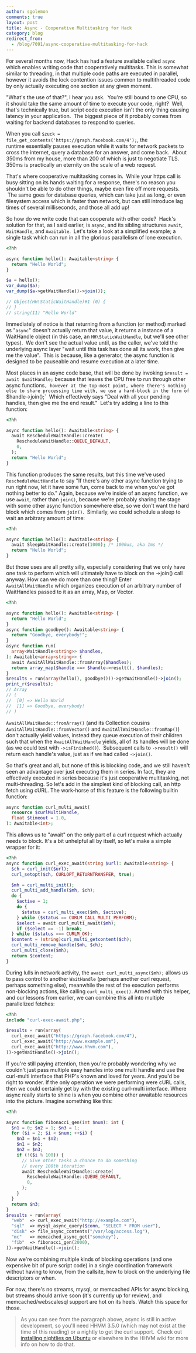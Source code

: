 ```yaml
---
author: sgolemon
comments: true
layout: post
title: Async - Cooperative Multitasking for Hack
category: blog
redirect_from:
  - /blog/7091/async-cooperative-multitasking-for-hack
---
```


For several months now, Hack has had a feature available called `async` which enables writing code that cooperatively multitasks. This is somewhat similar to threading, in that multiple code paths are executed in parallel, however it avoids the lock contention issues common to multithreaded code by only actually executing one section at any given moment.

<!--truncate-->

"What's the use of that?", I hear you ask.  You're still bound to one CPU, so it should take the same amount of time to execute your code, right?  Well, that's technically true, but script code execution isn't the only thing causing latency in your application.  The biggest piece of it probably comes from waiting for backend databases to respond to queries.

When you call `$zuck = file_get_contents('https://graph.facebook.com/4');`, the runtime essentially pauses execution while it waits for network packets to cross the internet, query a database for an answer, and come back.  About 350ms from my house, more than 200 of which is just to negotiate TLS. 350ms is practically an eternity on the scale of a web request.

That's where cooperative multitasking comes in.  While your https call is busy sitting on its hands waiting for a response, there's no reason you shouldn't be able to do other things, maybe even fire off more requests.  The same goes for database queries, which can take just as long, or even filesystem access which is faster than network, but can still introduce lag times of several milliseconds, and those all add up!

So how do we write code that can cooperate with other code?  Hack's solution for that, as I said earlier, is `async`, and its sibling structures `await`, `WaitHandle`, and `Awaitable`.  Let's take a look at a simplified example; a single task which can run in all the glorious parallelism of lone execution.


```php
<?hh

async function hello(): Awaitable<string> {
  return "Hello World";
}

$a = hello();
var_dump($a);
var_dump($a->getWaitHandle()->join());

// Object(HH\StaticWaitHandle)#1 (0) {
// }
// string(11) "Hello World"
```


Immediately of notice is that returning from a function (or method) marked as "`async`" doesn't actually return that value, it returns a instance of a WaitHandle object (in this case, an `HH\StaticWaitHandle`, but we'll see other types).  We don't see the actual value until, as the caller, we've told the underlying async layer "wait until this task has done all its work, then give me the value".  This is because, like a generator, the async function is designed to be pauseable and resume execution at a later time.

Most places in an async code base, that will be done by invoking `$result = await $waitHandle;` because that leaves the CPU free to run through other async functions`, however at the top-most point, where there's nothing else to share processing time with, we use a hard-block in the form of `$handle->join();`  Which effectively says "Deal with all your pending handles, then give me the end result."  Let's try adding a line to this function:


```php
<?hh

async function hello(): Awaitable<string> {
  await RescheduleWaitHandle::create(
    RescheduleWaitHandle::QUEUE_DEFAULT,
    0,
  );
  return "Hello World";
}
```


This function produces the same results, but this time we've used `RescheduleWaitHandle` to say "If there's any other async function trying to run right now, let it have some fun, come back to me when you've got nothing better to do." Again, because we're inside of an async function, we use `await`, rather than `join()`, because we're probably sharing the stage with some other async function somewhere else, so we don't want the hard block which comes from `join()`.  Similarly, we could schedule a sleep to wait an arbitrary amount of time:


```php
<?hh

async function hello(): Awaitable<string> {
  await SleepWaitHandle::create(1000); /* 1000us, aka 1ms */
  return "Hello World";
}
```


But those uses are all pretty silly, especially considering that we only have one task to perform which will ultimately have to block on the ->join() call anyway. How can we do more than one thing? Enter `AwaitAllWaitHandle` which organizes execution of an arbitrary number of WaitHandles passed to it as an array, Map, or Vector.

```php
<?hh

async function hello(): Awaitable<string> {
  return "Hello World";
}
async function goodbye(): Awaitable<string> {
  return "Goodbye, everybody!";
}
async function run(
  array<WaitHandle<string>> $handles,
): Awaitable<array<string>> {
  await AwaitAllWaitHandle::fromArray($handles);
  return array_map($handle ==> $handle->result(), $handles);
}
$results = run(array(hello(), goodbye()))->getWaitHandle()->join();
print_r($results);
// Array
// (
//  [0] => Hello World
//  [1] => Goodbye, everybody!
// )
```


`AwaitAllWaitHande::fromArray()` (and its Collection cousins `AwaitAllWaitHandle::fromVector()` and `AwaitAllWaitHandle::fromMap()`) don't actually yield values, instead they queue execution of their children such that when the `AwaitAllWaitHandle` yields, all of its handles will be done (as we could test with `->isFinished()`).  Subsequent calls to `->result()` will return each handle's value, just as if we had called `->join()`.

So that's great and all, but none of this is blocking code, and we still haven't seen an advantage over just executing them in series. In fact, they are effectively executed in series because it's just cooperative multitasking, not multi-threading. So let's add in the simplest kind of blocking call, an http fetch using cURL. The work-horse of this feature is the following builtin function:


```php
async function curl_multi_await(
  resource $curlMultiHandle,
  float $timeout = 1.0,
): Awaitable<int>;
```


This allows us to "await" on the only part of a curl request which actually needs to block. It's a bit unhelpful all by itself, so let's make a simple wrapper for it:


```php
<?hh
async function curl_exec_await(string $url): Awaitable<string> {
  $ch = curl_init($url);
  curl_setopt($ch, CURLOPT_RETURNTRANSFER, true);

  $mh = curl_multi_init();
  curl_multi_add_handle($mh, $ch);
  do {
    $active = 1;
    do {
      $status = curl_multi_exec($mh, $active);
    } while ($status == CURLM_CALL_MULTI_PERFORM);
    $select = await curl_multi_await($mh);
    if ($select == -1) break;
  } while ($status === CURLM_OK);
  $content = (string)curl_multi_getcontent($ch);
  curl_multi_remove_handle($mh, $ch);
  curl_multi_close($mh);
  return $content;
}
```


During lulls in network activity, the `await curl_multi_async($mh);` allows us to pass control to another `WaitHandle` (perhaps another curl request, perhaps something else), meanwhile the rest of the execution performs non-blocking actions, like calling `curl_multi_exec()`. Armed with this helper, and our lessons from earlier, we can combine this all into multiple parallelized fetches:


```php
<?hh
include "curl-exec-await.php";

$results = run(array(
  curl_exec_await("https://graph.facebook.com/4"),
  curl_exec_await("http://www.example.om"),
  curl_exec_await("http://www.hhvm.com"),
))->getWaitHandle()->join();
```


If you're still paying attention, then you're probably wondering why we couldn't just pass multiple easy handles into one multi handle and use the curl-multi interface that PHP's known and loved for years. And you'd be right to wonder. If the only operation we were performing were cURL calls, then we could certainly get by with the existing curl-multi interface. Where async really starts to shine is when you combine other awaitable resources into the picture. Imagine something like this:


```php
<?hh

async function fibonacci_gen(int $num): int {
  $n1 = 0; $n2 = 1; $n3 = 1;
  for ($i = 2; $i < $num; ++$i) {
    $n3 = $n1 + $n2;
    $n1 = $n2;
    $n2 = $n3;
    if (!($i % 100)) {
      // Give other tasks a chance to do something
      // every 100th iteration
      await RescheduleWaitHandle::create(
        RescheduleWaitHandle::QUEUE_DEFAULT,
        0,
      );
    }
  }
  return $n3;
}
$results = run(array(
  "web"  => curl_exec_await("http://example.com"),
  "sql"  => mysql_async_query($conn, "SELECT * FROM user"),
  "disk" => file_async_contents("/var/log/access.log"),
  "mc"   => memcached_async_get("somekey"),
  "fib"  => fibonacci_gen(2000),
))->getWaitHandle()->join();
```


Now we're combining multiple kinds of blocking operations (and one expensive bit of pure script code) in a single coordination framework without having to know, from the callsite, how to block on the underlying file descriptors or when.

For now, there's no streams, mysql, or memcached APIs for async blocking, but streams should arrive soon (it's currently up for review), and memcached/webscalesql support are hot on its heels. Watch this space for those.

> As you can see from the paragraph above, async is still in active development, so you'll need HHVM 3.5.0 (which may not exist at the time of this reading) or a nightly to get the curl support.  Check out [installing nightlies on Ubuntu](https://github.com/facebook/hhvm/wiki/Prebuilt-packages-on-Ubuntu-14.10) or elsewhere in the HHVM wiki for more info on how to do that.
